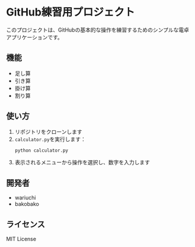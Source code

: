# GitHub練習用プロジェクト

このプロジェクトは、GitHubの基本的な操作を練習するためのシンプルな電卓アプリケーションです。

## 機能

- 足し算
- 引き算
- 掛け算
- 割り算

## 使い方

1. リポジトリをクローンします
2. `calculator.py`を実行します：
   ```bash
   python calculator.py
   ```
3. 表示されるメニューから操作を選択し、数字を入力します

## 開発者

- wariuchi
- bakobako

## ライセンス

MIT License

